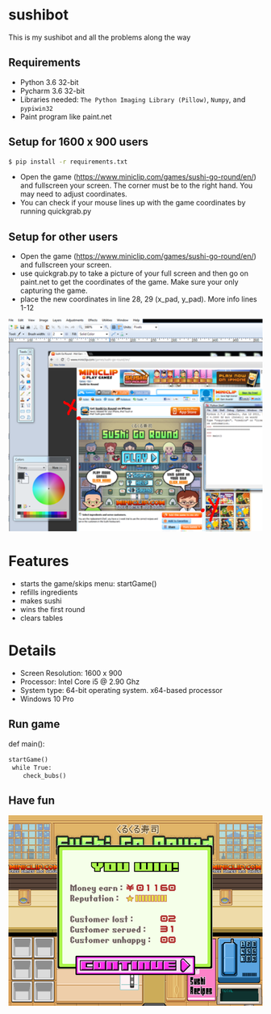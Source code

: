 # sushibot
This is my sushibot and all the problems along the way


## Requirements

* Python 3.6 32-bit
* Pycharm 3.6 32-bit
* Libraries needed: `The Python Imaging Library (Pillow)`, `Numpy`, and `pypiwin32`
* Paint program like paint.net

## Setup for 1600 x 900 users

```sh
$ pip install -r requirements.txt
```

* Open the game (https://www.miniclip.com/games/sushi-go-round/en/) and fullscreen your screen. The corner must be to the right hand. You may need to adjust coordinates. 
* You can check if your mouse lines up with the game coordinates by running quickgrab.py

## Setup for other users
* Open the game (https://www.miniclip.com/games/sushi-go-round/en/) and fullscreen your screen.
* use quickgrab.py to take a picture of your full screen and then go on paint.net to get the coordinates of the game. Make sure your only capturing the game.
* place the new coordinates in line 28, 29 (x_pad, y_pad). More info lines 1-12

![cords](coords.PNG)

# Features
* starts the game/skips menu: startGame()
* refills ingredients
* makes sushi
* wins the first round
* clears tables

# Details
* Screen Resolution: 1600 x 900 
* Processor: Intel Core i5 @ 2.90 Ghz
* System type: 64-bit operating system. x64-based processor
* Windows 10 Pro

## Run game

def main():
    
    startGame()
     while True:
        check_bubs()
## Have fun
![results](betterresults.PNG)

